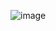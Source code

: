 ![image](https://github.com/Chandradev819/EmpCRUD/assets/13105552/e86b7240-f0bb-4022-afd1-656dc6c90b05)
